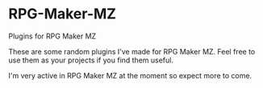 # RPG-Maker-MZ
Plugins for RPG Maker MZ

These are some random plugins I've made for RPG Maker MZ. 
Feel free to use them as your projects if you find them useful. 


I'm very active in RPG Maker MZ at the moment so expect more to come.
